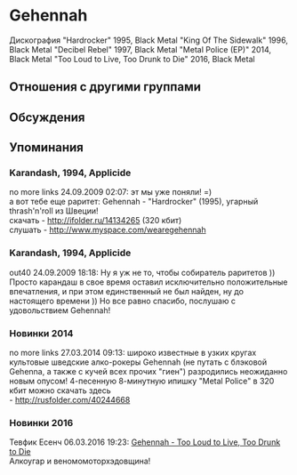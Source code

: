 # Gehennah

Дискография
"Hardrocker" 1995, Black Metal
"King Of The Sidewalk" 1996, Black Metal
"Decibel Rebel" 1997, Black Metal
"Metal Police (EP)" 2014, Black Metal
"Too Loud to Live, Too Drunk to Die" 2016, Black Metal

## Отношения с другими группами


## Обсуждения


## Упоминания

### Karandash, 1994, Applicide

no more links 24.09.2009 02:07:
эт мы уже поняли! =)<BR>а вот тебе еще раритет: Gehennah - "Hardrocker" (1995), угарный thrash'n'roll из Швеции!<BR>скачать - <A HREF="http://ifolder.ru/14134265" TARGET="_blank">http://ifolder.ru/14134265</A> (320 кбит)<BR>слушать - <A HREF="http://www.myspace.com/wearegehennah" TARGET="_blank">http://www.myspace.com/wearegehennah</A> 

### Karandash, 1994, Applicide

out40 24.09.2009 18:18:
Ну я уж не то, чтобы собиратель раритетов )) Просто карандаш в свое время оставил исключительно положительные впечатления, и при этом единственный не был найден, ну до настоящего времени )) Но все равно спасибо, послушаю с удовольствием Gehennah!

### Новинки 2014

no more links 27.03.2014 09:13:
широко известные в узких кругах культовые шведские алко-рокеры Gehennah (не путать с блэковой Gehenna, а также с кучей всех прочих "гиен") разродились неожиданно новым опусом! 4-песенную 8-минутную ипишку "Metal Police" в 320 кбит можно скачать здесь <BR>- <A HREF="http://rusfolder.com/40244668" TARGET="_blank">http://rusfolder.com/40244668</A>

### Новинки 2016

Тевфик Есенч 06.03.2016 19:23:
<A HREF="http://gehennah.bandcamp.com" TARGET="_blank">Gehennah - Too Loud to Live, Too Drunk to Die</A><BR>Алкоугар и веномомоторхэдовщина!

